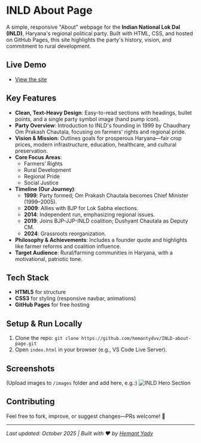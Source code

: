 # INLD About Page

A simple, responsive "About" webpage for the **Indian National Lok Dal (INLD)**, Haryana's regional political party. Built with HTML, CSS, and hosted on GitHub Pages, this site highlights the party's history, vision, and commitment to rural development.

## Live Demo
- [View the site](https://hemantydvv.github.io/INLD-about-page/)

## Key Features
- **Clean, Text-Heavy Design**: Easy-to-read sections with headings, bullet points, and a single party symbol image (hand pump icon).
- **Party Overview**: Introduction to INLD's founding in 1999 by Chaudhary Om Prakash Chautala, focusing on farmers' rights and regional pride.
- **Vision & Mission**: Outlines goals for prosperous Haryana—fair crop prices, modern infrastructure, education, healthcare, and cultural preservation.
- **Core Focus Areas**:
  - Farmers’ Rights
  - Rural Development
  - Regional Pride
  - Social Justice
- **Timeline (Our Journey)**:
  - **1999**: Party formed; Om Prakash Chautala becomes Chief Minister (1999–2005).
  - **2009**: Allies with BJP for Lok Sabha elections.
  - **2014**: Independent run, emphasizing regional issues.
  - **2019**: Joins BJP-JJP-INLD coalition; Dushyant Chautala as Deputy CM.
  - **2024**: Grassroots reorganization.
- **Philosophy & Achievements**: Includes a founder quote and highlights like farmer reforms and coalition influence.
- **Target Audience**: Rural/farming communities in Haryana, with a motivational, patriotic tone.

## Tech Stack
- **HTML5** for structure
- **CSS3** for styling (responsive navbar, animations)
- **GitHub Pages** for free hosting

## Setup & Run Locally
1. Clone the repo: `git clone https://github.com/hemantydvv/INLD-about-page.git`
2. Open `index.html` in your browser (e.g., VS Code Live Server).

## Screenshots
(Upload images to `/images` folder and add here, e.g.:)
![INLD Hero Section](images/hero.png)

## Contributing
Feel free to fork, improve, or suggest changes—PRs welcome! 🚀

---

*Last updated: October 2025 | Built with ❤️ by [Hemant Yadv](https://github.com/hemantydvv)*
